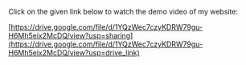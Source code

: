 Click on the given link below to watch the demo video of my website:

[https://drive.google.com/file/d/1YQzWec7czyKDRW79gu-H6Mh5eix2McDQ/view?usp=sharing](https://drive.google.com/file/d/1YQzWec7czyKDRW79gu-H6Mh5eix2McDQ/view?usp=drive_link)


